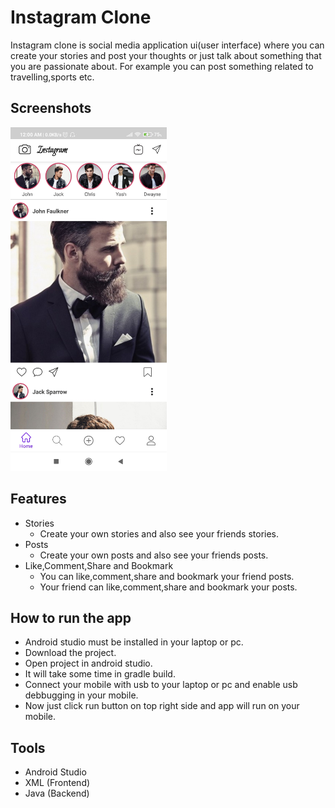 # Instagram Clone
Instagram clone is social media application ui(user interface) where you can create your stories and post your thoughts or just talk about something that you are passionate about. For example you can post something related to travelling,sports etc.

## Screenshots
<!-- ![](/Images/Instagram_App_Screenshot_1.jpg =250x400) -->
<img src="/Images/Instagram_App_Screenshot_1.jpg" width="250" height="550">

## Features
- Stories
  - Create your own stories and also see your friends stories.
- Posts
  - Create your own posts and also see your friends posts.
- Like,Comment,Share and Bookmark
  - You can like,comment,share and bookmark your friend posts.
  - Your friend can like,comment,share and bookmark your posts.

## How to run the app
- Android studio must be installed in your laptop or pc.
- Download the project.
- Open project in android studio.
- It will take some time in gradle build.
- Connect your mobile with usb to your laptop or pc and enable usb debbugging in your mobile.
- Now just click run button on top right side and app will run on your mobile.

## Tools
- Android Studio
- XML (Frontend)
- Java (Backend)
